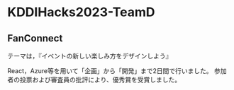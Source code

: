 # KDDIHacks2023-TeamD
## FanConnect
テーマは，『イベントの新しい楽しみ方をデザインしよう』

React，Azure等を用いて「企画」から「開発」まで2日間で行いました。
参加者の投票および審査員の批評により、優秀賞を受賞しました。
